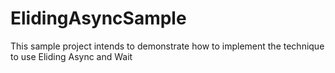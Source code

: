 
# ElidingAsyncSample
This sample project intends to demonstrate how to implement the technique to use Eliding Async and Wait
